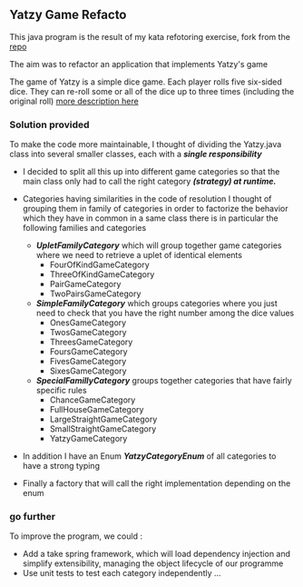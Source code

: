 ## Yatzy Game Refacto 

This java program is the result of my kata refotoring exercise, fork from the [repo](https://github.com/emilybache/Yatzy-Refactoring-Kata)

The aim was to refactor an application that implements Yatzy's game

The game of Yatzy is a simple dice game. Each player rolls five six-sided dice.
They can re-roll some or all of the dice up to three times (including the original roll) [more description here](https://sammancoaching.org/kata_descriptions/yatzy.html)

### Solution provided
To make the code more maintainable, I thought of dividing the Yatzy.java class into several smaller classes, each with a ***single responsibility***

- I decided to split all this up into different game categories so that the main class only had to call the right category ***(strategy) at runtime.***


- Categories having similarities in the code of resolution I thought of grouping them in family of categories in order to factorize the behavior which they have in common in a same class there is in particular the following families and categories
    - ***UpletFamilyCategory*** which will group together game categories where we need to retrieve a uplet of identical elements
      - FourOfKindGameCategory
      - ThreeOfKindGameCategory
      - PairGameCategory
      - TwoPairsGameCategory
    - ***SimpleFamilyCategory*** which groups categories where you just need to check that you have the right number among the dice values
      - OnesGameCategory
      - TwosGameCategory
      - ThreesGameCategory
      - FoursGameCategory
      - FivesGameCategory
      - SixesGameCategory
    - ***SpecialFamillyCategory*** groups together categories that have fairly specific rules
      - ChanceGameCategory
      - FullHouseGameCategory
      - LargeStraightGameCategory
      - SmallStraightGameCategory
      - YatzyGameCategory


- In addition I have an Enum ***YatzyCategoryEnum*** of all categories to have a strong typing


- Finally a factory that will call the right implementation depending on the enum

### go further
To improve the program, we could :
- Add a take spring framework, which will load dependency injection and simplify extensibility, managing the object lifecycle of our programme
- Use unit tests to test each category independently ...